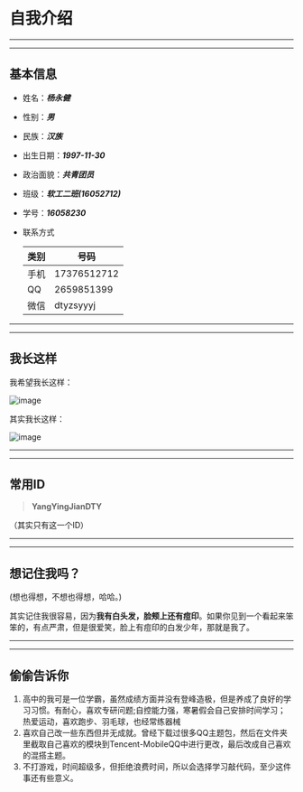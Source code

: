 # 自我介绍

---
---

## 基本信息

- 姓名：***杨永健***
- 性别：***男***
- 民族：***汉族***
- 出生日期：***1997-11-30***
- 政治面貌：***共青团员***
- 班级：***软工二班(16052712)***
- 学号：***16058230***
- 联系方式 
 
  类别 | 号码
  ---|---
  手机 | 17376512712
  QQ | 2659851399
  微信 | dtyzsyyyj
        

  

---
---

## 我长这样

  我希望我长这样：

 ![image](http://image.baidu.com/detail/)

  其实我长这样：

 ![image](http://image.baidu.com/detail/)


------
------
## 常用ID

> **YangYingJianDTY**

（其实只有这一个ID）

---

---
## 想记住我吗？
(想也得想，不想也得想，哈哈。)

其实记住我很容易，因为**我有白头发，脸颊上还有痘印**。如果你见到一个看起来笨笨的，有点严肃，但是很爱笑，脸上有痘印的白发少年，那就是我了。

---

---

## 偷偷告诉你
1. 高中的我可是一位学霸，虽然成绩方面并没有登峰造极，但是养成了良好的学习习惯。有耐心，喜欢专研问题;自控能力强，寒暑假会自己安排时间学习；热爱运动，喜欢跑步、羽毛球，也经常练器械
2. 喜欢自己改一些东西但并无成就。曾经下载过很多QQ主题包，然后在文件夹里截取自己喜欢的模块到Tencent-MobileQQ中进行更改，最后改成自己喜欢的混搭主题。
3. 不打游戏，时间超级多，但拒绝浪费时间，所以会选择学习敲代码，至少这件事还有些意义。

